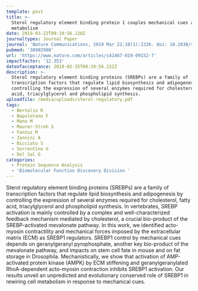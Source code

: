 ```yaml
---
template: post
title: >-
  Sterol regulatory element binding protein 1 couples mechanical cues and lipid
  metabolism
date: 2019-03-22T09:19:56.120Z
journaltypes: Journal Paper
journal: 'Nature Communications, 2019 Mar 22;10(1):1326. doi: 10.1038/s41467-019-09152-7'
pubmed: '30902980'
url: 'https://www.nature.com/articles/s41467-019-09152-7'
impactfactor: '12.353'
dateofacceptance: 2019-02-25T09:19:56.152Z
description: >-
  Sterol regulatory element binding proteins (SREBPs) are a family of
  transcription factors that regulate lipid biosynthesis and adipogenesis by
  controlling the expression of several enzymes required for cholesterol, fatty
  acid, triacylglycerol and phospholipid synthesis.
uploadfile: /media/uploads/sterol-regulatory.pdf
tags:
  - Bertolio R
  - Napoletano F
  - Mano M
  - Maurer-Stroh S
  - Fantuz M
  - Zannini A
  - Bicciato S
  - Sorrentino G
  - Del Sal G
categories:
  - Protein Sequence Analysis
  - 'Biomolecular Function Discovery Division '
---
```

<!--StartFragment-->

Sterol regulatory element binding proteins (SREBPs) are a family of transcription factors that regulate lipid biosynthesis and adipogenesis by controlling the expression of several enzymes required for cholesterol, fatty acid, triacylglycerol and phospholipid synthesis. In vertebrates, SREBP activation is mainly controlled by a complex and well-characterized feedback mechanism mediated by cholesterol, a crucial bio-product of the SREBP-activated mevalonate pathway. In this work, we identified acto-myosin contractility and mechanical forces imposed by the extracellular matrix (ECM) as SREBP1 regulators. SREBP1 control by mechanical cues depends on geranylgeranyl pyrophosphate, another key bio-product of the mevalonate pathway, and impacts on stem cell fate in mouse and on fat storage in Drosophila. Mechanistically, we show that activation of AMP-activated protein kinase (AMPK) by ECM stiffening and geranylgeranylated RhoA-dependent acto-myosin contraction inhibits SREBP1 activation. Our results unveil an unpredicted and evolutionary conserved role of SREBP1 in rewiring cell metabolism in response to mechanical cues.

<!--EndFragment-->
